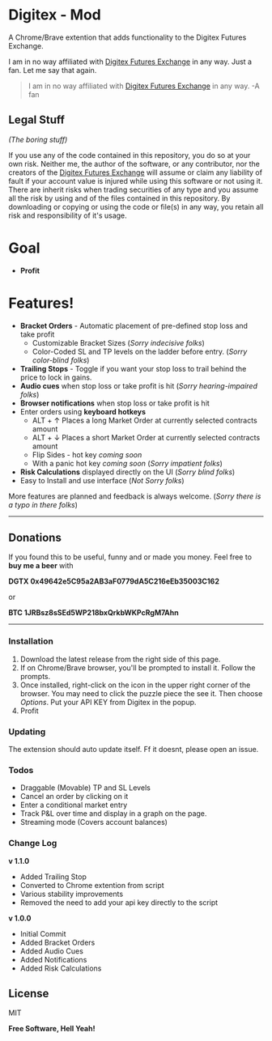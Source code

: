 # Digitex - Mod

A Chrome/Brave extention that adds functionality to the Digitex Futures Exchange. 

I am in no way affiliated with [Digitex Futures Exchange] in any way. Just a fan.
Let me say that again. 
> I am in no way affiliated with [Digitex Futures Exchange] in any way.
-A fan

## Legal Stuff
*(The boring stuff)*

If you use any of the code contained in this repository, you do so at your own risk. Neither me, the author of the software, or any contributor, nor the creators of the [Digitex Futures Exchange] will assume or claim any liability of fault if your account value is injured while using this software or not using it. There are inherit risks when trading securities of any type and you assume all the risk by using and of the files contained in this repository. By downloading or copying or using the code or file(s) in any way, you retain all risk and responsibility of it's usage. 

# Goal

- **Profit**

# Features!

  - **Bracket Orders** - Automatic placement of pre-defined stop loss and take profit
    - Customizable Bracket Sizes (*Sorry indecisive folks*)
    - Color-Coded SL and TP levels on the ladder before entry. (*Sorry color-blind folks*)
  - **Trailing Stops** - Toggle if you want your stop loss to trail behind the price to lock in gains.
  - **Audio cues** when stop loss or take profit is hit (*Sorry hearing-impaired folks*)
  - **Browser notifications** when stop loss or take profit is hit
  - Enter orders using **keyboard hotkeys**
    - ALT + ↑ Places a long Market Order at currently selected contracts amount
    - ALT + ↓ Places a short Market Order at currently selected contracts amount
    - Flip Sides - hot key *coming soon*
    - With a panic hot key *coming soon* (*Sorry impatient folks*)
  - **Risk Calculations** displayed directly on the UI (*Sorry blind folks*)
  - Easy to Install and use interface (*Not Sorry folks*)

More features are planned and feedback is always welcome. (*Sorry there is a typo in there folks*)
****
## Donations
If you found this to be useful, funny and or made you money. Feel free to **buy me a beer** with 

**DGTX 0x49642e5C95a2AB3aF0779dA5C216eEb35003C162**

or 

**BTC 1JRBsz8sSEd5WP218bxQrkbWKPcRgM7Ahn**
****

### Installation

1. Download the latest release from the right side of this page.
2. If on Chrome/Brave browser, you'll be prompted to install it. Follow the prompts.
3. Once installed, right-click on the icon in the upper right corner of the browser. You may need to click the puzzle piece the see it. Then choose *Options*. Put your API KEY from Digitex in the popup. 
4. Profit

### Updating

The extension should auto update itself. Ff it doesnt, please open an issue.

### Todos

 - Draggable (Movable) TP and SL Levels
 - Cancel an order by clicking on it
 - Enter a conditional market entry
 - Track P&L over time and display in a graph on the page.
 - Streaming mode (Covers account balances)

 ### Change Log

**v 1.1.0**
 
 - Added Trailing Stop
 - Converted to Chrome extention from script
 - Various stability improvements
 - Removed the need to add your api key directly to the script


**v 1.0.0**
 
 - Initial Commit
 - Added Bracket Orders
 - Added Audio Cues
 - Added Notifications
 - Added Risk Calculations

License
----

MIT


**Free Software, Hell Yeah!**

[//]: # (These are reference links used in the body of this note and get stripped out when the markdown processor does its job. There is no need to format nicely because it shouldn't be seen. Thanks SO - http://stackoverflow.com/questions/4823468/store-comments-in-markdown-syntax)


   [Bracket Script]: <https://raw.githubusercontent.com/Your-Name-Here/Digitex-Mods/main/Minified/digitexbracket.min.js>
   [git-repo-url]: <https://github.com/Your-Name-Here/Digitex-Mods>
   [Digitex Futures Exchange]: <https://exchange.digitexfutures.com/>
   [Buy Lambo(t)]: <https://lambot.app>
   [API KEY]: <https://exchange.digitexfutures.com/profile/api>
